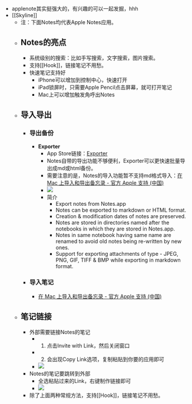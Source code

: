- applenote其实挺强大的，有兴趣的可以一起发掘，hhh
- [[Skyline]]
    - 注：下面Notes均代表Apple Notes应用。
    - ## Notes的亮点
        - 系统级别的搜索：比如手写搜索，文字搜索，图片搜索。
        - 支持[[Hook]]，链接笔记不用愁。
        - 快速笔记支持好
            - iPhone可以增加到控制中心，快速打开
            - iPad锁屏时，只需要Apple Pencil点击屏幕，就可打开笔记
            - Mac上可以增加触发角呼出Notes
    - ## 导入导出
        - ### 导出备份
            - **Exporter**
                - App Store链接：[Exporter](https://apps.apple.com/cn/app/exporter/id1099120373?l=en&mt=12)
                - Notes自带的导出功能不够便利，Exporter可以更快速批量导出成md或html备份。
                - 需要注意的是，Notes的导入功能暂不支持md格式导入：[在 Mac 上导入和导出备忘录 - 官方 Apple 支持 (中国)](https://support.apple.com/zh-cn/guide/notes/not201900c07/mac)
                - ![](https://firebasestorage.googleapis.com/v0/b/firescript-577a2.appspot.com/o/imgs%2Fapp%2FInsightSphere%2Fk9J_mi_HmG.png?alt=media&token=3e261795-f1fd-48d6-888e-f17b4ee40816)
                - 简介
                    - Export notes from Notes.app
                    - Notes can be exported to markdown or HTML format.
                    - Creation & modification dates of notes are preserved.
                    - Notes are stored in directories named after the notebooks in which they are stored in Notes.app.
                    - Notes in same notebook having same name are renamed to avoid old notes being re-written by new ones.
                    - Support for exporting attachments of type - JPEG, PNG, GIF, TIFF & BMP while exporting in markdown format.
        - ### 导入笔记
            - [在 Mac 上导入和导出备忘录 - 官方 Apple 支持 (中国)](https://support.apple.com/zh-cn/guide/notes/not201900c07/mac)
    - ## 笔记链接
        - 外部需要链接Notes的笔记
            - 1. 点击Invite with Link，然后关闭窗口
            - 2. 会出现Copy Link选项，复制粘贴到你要的应用即可
            - ![](https://firebasestorage.googleapis.com/v0/b/firescript-577a2.appspot.com/o/imgs%2Fapp%2FInsightSphere%2FRVemIgTRMv.png?alt=media&token=6e7a85e9-9ea4-4912-a701-0bfa72a144a8)
        - Notes的笔记要跳转到外部
            - 全选粘贴过来的Link，右键制作链接即可
            - ![](https://firebasestorage.googleapis.com/v0/b/firescript-577a2.appspot.com/o/imgs%2Fapp%2FInsightSphere%2FJlte0rewH9.png?alt=media&token=339a359e-958e-4253-8e7e-669c167c4969)
        - 除了上面两种常规方法，支持[[Hook]]，链接笔记不用愁。
